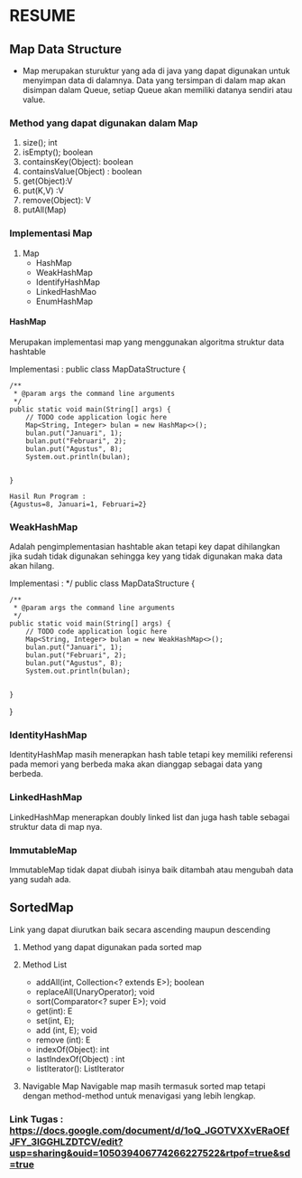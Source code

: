 # RESUME

## Map Data Structure

- Map merupakan sturuktur yang ada di java yang dapat digunakan untuk menyimpan data di dalamnya.
  Data yang tersimpan di dalam map akan disimpan dalam Queue, setiap Queue akan memiliki datanya sendiri atau value.

### Method yang dapat digunakan dalam Map

1. size(); int
2. isEmpty(); boolean
3. containsKey(Object): boolean
4. containsValue(Object) : boolean
5. get(Object):V
6. put(K,V) :V
7. remove(Object): V
8. putAll(Map)

### Implementasi Map

1. Map
   - HashMap
   - WeakHashMap
   - IdentifyHashMap
   - LinkedHashMao
   - EnumHashMap

#### HashMap

Merupakan implementasi map yang menggunakan algoritma struktur data hashtable

Implementasi :
public class MapDataStructure {

    /**
     * @param args the command line arguments
     */
    public static void main(String[] args) {
        // TODO code application logic here
        Map<String, Integer> bulan = new HashMap<>();
        bulan.put("Januari", 1);
        bulan.put("Februari", 2);
        bulan.put("Agustus", 8);
        System.out.println(bulan);


    }

    Hasil Run Program :
    {Agustus=8, Januari=1, Februari=2}

### WeakHashMap

Adalah pengimplementasian hashtable akan tetapi key dapat dihilangkan jika sudah tidak digunakan sehingga key yang tidak digunakan maka data akan hilang.

Implementasi :
\*/
public class MapDataStructure {

    /**
     * @param args the command line arguments
     */
    public static void main(String[] args) {
        // TODO code application logic here
        Map<String, Integer> bulan = new WeakHashMap<>();
        bulan.put("Januari", 1);
        bulan.put("Februari", 2);
        bulan.put("Agustus", 8);
        System.out.println(bulan);


    }

}

### IdentityHashMap

IdentityHashMap masih menerapkan hash table tetapi key memiliki referensi pada memori yang berbeda maka akan dianggap sebagai data yang berbeda.

### LinkedHashMap

LinkedHashMap menerapkan doubly linked list dan juga hash table sebagai struktur data di map nya.

### ImmutableMap

ImmutableMap tidak dapat diubah isinya baik ditambah atau mengubah data yang sudah ada.

## SortedMap

Link yang dapat diurutkan baik secara ascending maupun descending

1. Method yang dapat digunakan pada sorted map

1. Method List

   - addAll(int, Collection<? extends E>); boolean
   - replaceAll(UnaryOperator<E>); void
   - sort(Comparator<? super E>); void
   - get(int): E
   - set(int, E);
   - add (int, E); void
   - remove (int): E
   - indexOf(Object): int
   - lastIndexOf(Object) : int
   - listIterator(): ListIterator

1. Navigable Map
   Navigable map masih termasuk sorted map tetapi dengan method-method untuk menavigasi yang lebih lengkap.

### Link Tugas : https://docs.google.com/document/d/1oQ_JGOTVXXvERaOEfJFY_3IGGHLZDTCV/edit?usp=sharing&ouid=105039406774266227522&rtpof=true&sd=true

